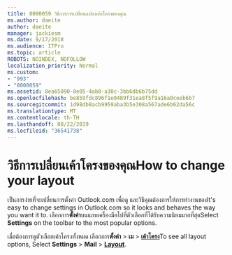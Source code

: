 ```yaml
---
title: 8000059 วิธีการการเปลี่ยนแปลงเค้าโครงของคุณ
ms.author: daeite
author: daeite
manager: jackiesm
ms.date: 9/17/2018
ms.audience: ITPro
ms.topic: article
ROBOTS: NOINDEX, NOFOLLOW
localization_priority: Normal
ms.custom:
- "993"
- "8000059"
ms.assetid: 8ea65090-8e05-4ab8-a30c-3bb6db6b75dd
ms.openlocfilehash: be859fdc896f1e0489f31ea8f5f9a16a0ceeb6b7
ms.sourcegitcommit: 1d98db8acb9959aba3b5e308a567ade6b62da56c
ms.translationtype: MT
ms.contentlocale: th-TH
ms.lasthandoff: 08/22/2019
ms.locfileid: "36541738"
---
```

# <a name="how-to-change-your-layout"></a><span data-ttu-id="efe9b-102">วิธีการเปลี่ยนเค้าโครงของคุณ</span><span class="sxs-lookup"><span data-stu-id="efe9b-102">How to change your layout</span></span>

<span data-ttu-id="efe9b-103">เป็นการง่ายที่จะเปลี่ยนการตั้งค่า Outlook.com เพื่อดู และวิธีคุณต้องการให้การทำงานของ</span><span class="sxs-lookup"><span data-stu-id="efe9b-103">It's easy to change settings in Outlook.com so it looks and behaves the way you want it to.</span></span> <span data-ttu-id="efe9b-104">เลือกการ**ตั้งค่า**บนแถบเครื่องมือไปที่ตัวเลือกที่ได้รับความนิยมมากที่สุด</span><span class="sxs-lookup"><span data-stu-id="efe9b-104">Select **Settings** on the toolbar to the most popular options.</span></span>

<span data-ttu-id="efe9b-105">เมื่อต้องการดูตัวเลือกเค้าโครงทั้งหมด เลือกการ**ตั้งค่า** > **เม** > [**เค้าโครง**](https://outlook.live.com/mail/options/mail/layout)</span><span class="sxs-lookup"><span data-stu-id="efe9b-105">To see all layout options, Select **Settings** > **Mail** > [**Layout**](https://outlook.live.com/mail/options/mail/layout).</span></span>
  